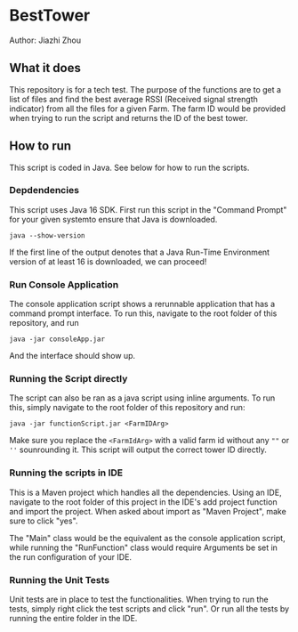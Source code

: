 # BestTower
Author: Jiazhi Zhou

## What it does
This repository is for a tech test. The purpose of the functions are to get a list of files and 
find the best average RSSI (Received signal strength indicator) from all the files for a given Farm. 
The farm ID would be provided when trying to run the script and returns the ID of the best tower.

## How to run
This script is coded in Java. See below for how to run the scripts.
### Depdendencies
This script uses Java 16 SDK. First run this script in the "Command Prompt" for your given systemto ensure that Java is downloaded.

`java --show-version`

If the first line of the output denotes that a Java Run-Time Environment version of at least 16 is downloaded, we can proceed!

### Run Console Application
The console application script shows a rerunnable application that has a command prompt interface. To run this, navigate to the root folder
of this repository, and run

`java -jar consoleApp.jar`

And the interface should show up.

### Running the Script directly
The script can also be ran as a java script using inline arguments. To run this, simply navigate to the root folder of this repository and run:

`java -jar functionScript.jar <FarmIDArg>`

Make sure you replace the `<FarmIdArg>` with a valid farm id without any `""` or `''` sounrounding it. This script will output the correct tower ID directly.

### Running the scripts in IDE
This is a Maven project which handles all the dependencies. Using an IDE, navigate to the root folder of this project in the IDE's add project function and import the project.
When asked about import as "Maven Project", make sure to click "yes".

The "Main" class would be the equivalent as the console application script, while running the "RunFunction" class would require Arguments be set in the run configuration of your IDE.

### Running the Unit Tests
Unit tests are in place to test the functionalities. When trying to run the tests, simply right click the test scripts and click "run". Or run all the tests by running the entire folder in the IDE.



